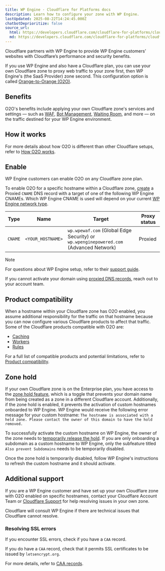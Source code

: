```yaml
---
title: WP Engine · Cloudflare for Platforms docs
description: Learn how to configure your zone with WP Engine.
lastUpdated: 2025-08-22T14:24:45.000Z
chatbotDeprioritize: false
source_url:
  html: https://developers.cloudflare.com/cloudflare-for-platforms/cloudflare-for-saas/saas-customers/provider-guides/wpengine/
  md: https://developers.cloudflare.com/cloudflare-for-platforms/cloudflare-for-saas/saas-customers/provider-guides/wpengine/index.md
---
```


Cloudflare partners with WP Engine to provide WP Engine customers’ websites with Cloudflare’s performance and security benefits.

If you use WP Engine and also have a Cloudflare plan, you can use your own Cloudflare zone to proxy web traffic to your zone first, then WP Engine's (the SaaS Provider) zone second. This configuration option is called [Orange-to-Orange (O2O)](https://developers.cloudflare.com/cloudflare-for-platforms/cloudflare-for-saas/saas-customers/how-it-works/).

## Benefits

O2O's benefits include applying your own Cloudflare zone's services and settings — such as [WAF](https://developers.cloudflare.com/waf/), [Bot Management](https://developers.cloudflare.com/bots/plans/bm-subscription/), [Waiting Room](https://developers.cloudflare.com/waiting-room/), and more — on the traffic destined for your WP Engine environment.

## How it works

For more details about how O2O is different than other Cloudflare setups, refer to [How O2O works](https://developers.cloudflare.com/cloudflare-for-platforms/cloudflare-for-saas/saas-customers/how-it-works/).

## Enable

WP Engine customers can enable O2O on any Cloudflare zone plan.

To enable O2O for a specific hostname within a Cloudflare zone, [create](https://developers.cloudflare.com/dns/manage-dns-records/how-to/create-dns-records/#create-dns-records) a Proxied `CNAME` DNS record with a target of one of the following WP Engine CNAMEs. Which WP Engine CNAME is used will depend on your current [WP Engine network type](https://wpengine.com/support/network/).

| Type | Name | Target | Proxy status |
| - | - | - | - |
| `CNAME` | `<YOUR_HOSTNAME>` | `wp.wpewaf.com` (Global Edge Security) or `wp.wpenginepowered.com` (Advanced Network) | Proxied |

Note

For questions about WP Engine setup, refer to their [support guide](https://wpengine.com/support/wordpress-best-practice-configuring-dns-for-wp-engine/#Point_DNS_Using_CNAME_Flattening).

If you cannot activate your domain using [proxied DNS records](https://developers.cloudflare.com/dns/proxy-status/), reach out to your account team.

## Product compatibility

When a hostname within your Cloudflare zone has O2O enabled, you assume additional responsibility for the traffic on that hostname because you can now configure various Cloudflare products to affect that traffic. Some of the Cloudflare products compatible with O2O are:

* [Caching](https://developers.cloudflare.com/cache/)
* [Workers](https://developers.cloudflare.com/workers/)
* [Rules](https://developers.cloudflare.com/rules/)

For a full list of compatible products and potential limitations, refer to [Product compatibility](https://developers.cloudflare.com/cloudflare-for-platforms/cloudflare-for-saas/saas-customers/product-compatibility/).

## Zone hold

If your own Cloudflare zone is on the Enterprise plan, you have access to the [zone hold feature](https://developers.cloudflare.com/fundamentals/account/account-security/zone-holds/), which is a toggle that prevents your domain name from being created as a zone in a different Cloudflare account. Additionally, if the zone hold is enabled, it prevents the activation of custom hostnames onboarded to WP Engine. WP Engine would receive the following error message for your custom hostname: `The hostname is associated with a held zone. Please contact the owner of this domain to have the hold removed.`

To successfully activate the custom hostname on WP Engine, the owner of the zone needs to [temporarily release the hold](https://developers.cloudflare.com/fundamentals/account/account-security/zone-holds/#release-zone-holds). If you are only onboarding a subdomain as a custom hostname to WP Engine, only the subfeature titled `Also prevent Subdomains` needs to be temporarily disabled.

Once the zone hold is temporarily disabled, follow WP Engine's instructions to refresh the custom hostname and it should activate.

## Additional support

If you are a WP Engine customer and have set up your own Cloudflare zone with O2O enabled on specific hostnames, contact your Cloudflare Account Team or [Cloudflare Support](https://developers.cloudflare.com/support/contacting-cloudflare-support/) for help resolving issues in your own zone.

Cloudflare will consult WP Engine if there are technical issues that Cloudflare cannot resolve.

### Resolving SSL errors

If you encounter SSL errors, check if you have a `CAA` record.

If you do have a `CAA` record, check that it permits SSL certificates to be issued by `letsencrypt.org`.

For more details, refer to [CAA records](https://developers.cloudflare.com/ssl/edge-certificates/troubleshooting/caa-records/#what-caa-records-are-added-by-cloudflare).
